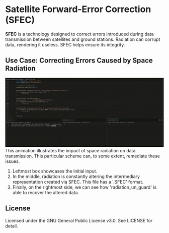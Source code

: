 # Satellite Forward-Error Correction (SFEC)

**SFEC** is a technology designed to correct errors introduced during data transmission between satellites and ground stations. Radiation can corrupt data, rendering it useless. SFEC helps ensure its integrity.

## Use Case: Correcting Errors Caused by Space Radiation

![Alt text](./images/RadiationGuard.gif)
This animation illustrates the impact of space radiation on data transmission.
This particular scheme can, to some extent, remediate these issues.

1. Leftmost box showcases the initial input.
2. In the middle, radiation is constantly altering the intermediary representation created via SFEC. This file has a '.SFEC' format.
3. Finally, on the rightmost side, we can see how 'radiation_un_guard' is able to recover the altered data.
## License
Licensed under the GNU General Public License v3.0. See LICENSE for detail.